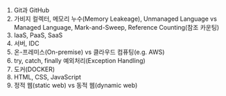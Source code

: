 1. Git과 GitHub
2. 가비지 컬렉터, 메모리 누수(Memory Leakeage), Unmanaged Language vs Managed Language, Mark-and-Sweep, Reference Counting(참조 카운팅)
3. IaaS, PaaS, SaaS
4. 서버, IDC
5. 온-프레미스(On-premise) vs 클라우드 컴퓨팅(e.g. AWS)
6. try, catch, finally 예외처리(Exception Handling)
7. 도커(DOCKER)
8. HTML, CSS, JavaScript
9. 정적 웹(static web) vs 동적 웹(dynamic web)
